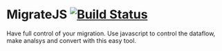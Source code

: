 # MigrateJS [![Build Status](https://travis-ci.org/mawoonl/MigrateJS.svg?branch=master)](https://travis-ci.org/mawoonl/MigrateJS)
Have full control of your migration. Use javascript to control the dataflow, make analsys and convert with this easy tool.
